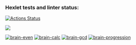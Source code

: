 ### Hexlet tests and linter status:
[![Actions Status](https://github.com/Vadimhungry/python-project-49/workflows/hexlet-check/badge.svg)](https://github.com/Vadimhungry/python-project-49/actions)

<a href="https://codeclimate.com/github/Vadimhungry/python-project-49/maintainability"><img src="https://api.codeclimate.com/v1/badges/95c63a6530cfe1d4ea5d/maintainability" /></a>

[![brain-even](https://asciinema.org/a/U2HOn4UXsyR2xxnmR6T0OQkHc.svg)](https://asciinema.org/a/U2HOn4UXsyR2xxnmR6T0OQkHc)
[![brain-calc](https://asciinema.org/a/2RDR883hEj9ZTkBYVV8wliRWL.svg)](https://asciinema.org/a/2RDR883hEj9ZTkBYVV8wliRWL)
[![brain-gcd](https://asciinema.org/a/oHQYO5NdufxVPdhE6xLNnyP7p.svg)](https://asciinema.org/a/oHQYO5NdufxVPdhE6xLNnyP7p)
[![brain-progression](https://asciinema.org/a/fj4p9BGKpdpJs3TKxCXsCBHJO.svg)](https://asciinema.org/a/fj4p9BGKpdpJs3TKxCXsCBHJO)
